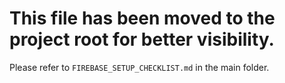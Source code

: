 
# This file has been moved to the project root for better visibility.
Please refer to `FIREBASE_SETUP_CHECKLIST.md` in the main folder.
